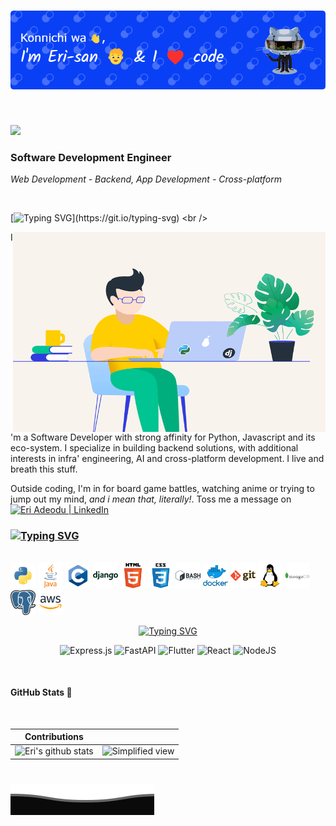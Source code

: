 <center>

# ![](./assets/github-header-image%20(5).png)
</center>

<br />

![](https://visitor-badge.glitch.me/badge?page_id=50-Course.50-Course)
<br />

<p align="center">

### Software Development Engineer
*Web Development - Backend, App Development - Cross-platform*
</p>

<br />

[![Typing SVG](https://readme-typing-svg.herokuapp.com?font=Krona+One&size=21&color=1D6FF7&background=1E73FF00&vCenter=true&multiline=true&width=350&lines=So%2C+who's+this+guy%3F!)](https://git.io/typing-svg)
<br />

<img align="right" alt="GIF" src="./assets/python-2.gif" width="500" height="320" />

I'm a Software Developer with strong affinity for Python, Javascript and its eco-system. I specialize in building backend solutions, with additional interests in infra' engineering, AI and cross-platform development. I live and breath this stuff.

Outside coding, I'm in for board game battles, watching anime or trying to jump out my mind, *and i mean that, literally!*.
Toss me a message on  <span> <a href="https://www.linkedin.com/in/symply-eri/"><img src="https://raw.githubusercontent.com/yushi1007/yushi1007/main/images/linkedin.svg" alt="Eri Adeodu | LinkedIn" width="21px"/></a></span>

### [![Typing SVG](https://readme-typing-svg.herokuapp.com?font=Caveat+Brush&size=22&color=1D6FF7&background=1E73FF00&vCenter=true&multiline=true&width=350&lines=%F0%9F%9B%A0+Top+Technologies)](https://git.io/typing-svg)  
 
 <br />
  <code><img height="40" src="https://raw.githubusercontent.com/github/explore/80688e429a7d4ef2fca1e82350fe8e3517d3494d/topics/python/python.png"></code>
  <code><img height="40" src="https://raw.githubusercontent.com/github/explore/80688e429a7d4ef2fca1e82350fe8e3517d3494d/topics/java/java.png"></code>
  <code><img height="40" src="https://raw.githubusercontent.com/github/explore/80688e429a7d4ef2fca1e82350fe8e3517d3494d/topics/c/c.png"></code>
  <code><img height="40" src="https://raw.githubusercontent.com/github/explore/80688e429a7d4ef2fca1e82350fe8e3517d3494d/topics/django/django.png"></code>
  <code><img height="40" src="https://raw.githubusercontent.com/github/explore/80688e429a7d4ef2fca1e82350fe8e3517d3494d/topics/html/html.png"></code>
  <code><img height="40" src="https://raw.githubusercontent.com/github/explore/80688e429a7d4ef2fca1e82350fe8e3517d3494d/topics/css/css.png"></code>
  <code><img height="40" src="https://raw.githubusercontent.com/github/explore/80688e429a7d4ef2fca1e82350fe8e3517d3494d/topics/bash/bash.png"></code>
  <code><img height="40" src="https://raw.githubusercontent.com/github/explore/80688e429a7d4ef2fca1e82350fe8e3517d3494d/topics/docker/docker.png"></code>
  <code><img height="40" src="https://raw.githubusercontent.com/github/explore/80688e429a7d4ef2fca1e82350fe8e3517d3494d/topics/git/git.png"></code>
  <code><img height="40" src="https://raw.githubusercontent.com/github/explore/80688e429a7d4ef2fca1e82350fe8e3517d3494d/topics/linux/linux.png"></code>
  <code><img height="40" src="https://raw.githubusercontent.com/github/explore/80688e429a7d4ef2fca1e82350fe8e3517d3494d/topics/mongodb/mongodb.png"></code>
  <code><img height="40" src="https://raw.githubusercontent.com/github/explore/80688e429a7d4ef2fca1e82350fe8e3517d3494d/topics/postgresql/postgresql.png"></code>
  <code><img height="40" src="https://raw.githubusercontent.com/github/explore/80688e429a7d4ef2fca1e82350fe8e3517d3494d/topics/aws/aws.png"></code>
<br />

<p></p>
<div align="center">
<p align="center">

[![Typing SVG](https://readme-typing-svg.herokuapp.com?font=Caveat+Brush&size=22&color=1D6FF7&background=1E73FF00&vCenter=true&multiline=true&width=350&lines=%F0%9F%9B%A0+Tools+I+sometimes+play+with+%F0%9F%98%B8)](https://git.io/typing-svg)
</p>

![Express.js](https://img.shields.io/badge/express.js-%23404d59.svg?style=for-the-badge&logo=express&logoColor=%2361DAFB)
![FastAPI](https://img.shields.io/badge/FastAPI-005571?style=for-the-badge&logo=fastapi)
![Flutter](https://img.shields.io/badge/Flutter-%2302569B.svg?style=for-the-badge&logo=Flutter&logoColor=white)
![React](https://img.shields.io/badge/react-%2320232a.svg?style=for-the-badge&logo=react&logoColor=%2361DAFB)
![NodeJS](https://img.shields.io/badge/node.js-6DA55F?style=for-the-badge&logo=node.js&logoColor=white)


</div>

<br />

#### GitHub Stats 📝

<br />

| **Contributions** |  |
| --- | --- |
| ![Eri's github stats](https://github-readme-stats.vercel.app/api?username=50-Course&show_icons=true&title_color=f6c32c&icon_color=f6c32c&text_color=9f9f9f&bg_color=151515&count_private=true) | ![Simplified view](https://github-readme-streak-stats.herokuapp.com/?user=50-Course) |


# ![Header](./assets/footer.svg)
